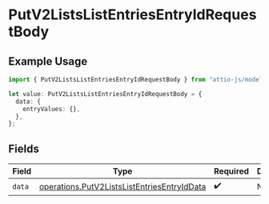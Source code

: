 # PutV2ListsListEntriesEntryIdRequestBody

## Example Usage

```typescript
import { PutV2ListsListEntriesEntryIdRequestBody } from "attio-js/models/operations";

let value: PutV2ListsListEntriesEntryIdRequestBody = {
  data: {
    entryValues: {},
  },
};
```

## Fields

| Field                                                                                                      | Type                                                                                                       | Required                                                                                                   | Description                                                                                                |
| ---------------------------------------------------------------------------------------------------------- | ---------------------------------------------------------------------------------------------------------- | ---------------------------------------------------------------------------------------------------------- | ---------------------------------------------------------------------------------------------------------- |
| `data`                                                                                                     | [operations.PutV2ListsListEntriesEntryIdData](../../models/operations/putv2listslistentriesentryiddata.md) | :heavy_check_mark:                                                                                         | N/A                                                                                                        |